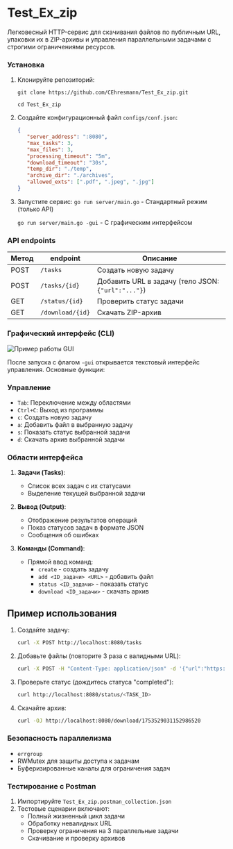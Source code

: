 # Test_Ex_zip
Легковесный HTTP-сервис для скачивания файлов по публичным URL, упаковки их в ZIP-архивы и управления параллельными задачами с строгими ограничениями ресурсов.

### Установка
1. Клонируйте репозиторий:
   ```shell
   git clone https://github.com/CEhresmann/Test_Ex_zip.git
   ```
   ```shell
   cd Test_Ex_zip
   ```
2. Создайте конфигурационный файл `configs/conf.json`:
   ```json
   {
      "server_address": ":8080",
      "max_tasks": 3,
      "max_files": 3,
      "processing_timeout": "5m",
      "download_timeout": "30s",
      "temp_dir": "./temp",
      "archive_dir": "./archives",
      "allowed_exts": [".pdf", ".jpeg", ".jpg"]
   }
   ```
3. Запустите сервис:
  `go run server/main.go` - Стандартный режим (только API)

   `go run server/main.go -gui` - С графическим интерфейсом

### API endpoints
| Метод | endpoint         | Описание                          |
|-------|------------------|-----------------------------------|
| POST  | `/tasks`         | Создать новую задачу              |
| POST  | `/tasks/{id}`    | Добавить URL в задачу (тело JSON: `{"url":"..."}`) |
| GET   | `/status/{id}`   | Проверить статус задачи           |
| GET   | `/download/{id}` | Скачать ZIP-архив                 |

### Графический интерфейс (CLI)
![Пример работы GUI](gui-screenshot.png)

После запуска с флагом `-gui` открывается текстовый интерфейс управления. Основные функции:

### Управление
- `Tab`: Переключение между областями
- `Ctrl+C`: Выход из программы
- `c`: Создать новую задачу
- `a`: Добавить файл в выбранную задачу
- `s`: Показать статус выбранной задачи
- `d`: Скачать архив выбранной задачи

### Области интерфейса
1. **Задачи (Tasks)**:
   - Список всех задач с их статусами
   - Выделение текущей выбранной задачи

2. **Вывод (Output)**:
   - Отображение результатов операций
   - Показ статусов задач в формате JSON
   - Сообщения об ошибках

3. **Команды (Command)**:
   - Прямой ввод команд:
      - `create` - создать задачу
      - `add <ID_задачи> <URL>` - добавить файл
      - `status <ID_задачи>` - показать статус
      - `download <ID_задачи>` - скачать архив

## Пример использования
1. Создайте задачу:
   ```bash
   curl -X POST http://localhost:8080/tasks
   ```
2. Добавьте файлы (повторите 3 раза с валидными URL):
   ```bash
   curl -X POST -H "Content-Type: application/json" -d '{"url":"https://example.com/file1.pdf"}' http://localhost:8080/tasks/<TASK_ID>
   ```
3. Проверьте статус (дождитесь статуса "completed"):
   ```bash
   curl http://localhost:8080/status/<TASK_ID>
   ```
4. Скачайте архив:
   ```bash
   curl -OJ http://localhost:8080/download/1753529031152986520
   ```

### Безопасность параллелизма
- `errgroup` 
- RWMutex для защиты доступа к задачам
- Буферизированные каналы для ограничения задач

### Тестирование с Postman
1. Импортируйте `Test_Ex_zip.postman_collection.json`
2. Тестовые сценарии включают:
   - Полный жизненный цикл задачи
   - Обработку невалидных URL
   - Проверку ограничения на 3 параллельные задачи
   - Скачивание и проверку архивов
